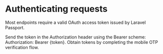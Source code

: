# Authenticating requests

Most endpoints require a valid OAuth access token issued by Laravel Passport.

Send the token in the Authorization header using the Bearer scheme: Authorization: Bearer {token}. Obtain tokens by completing the mobile OTP verification flow.
